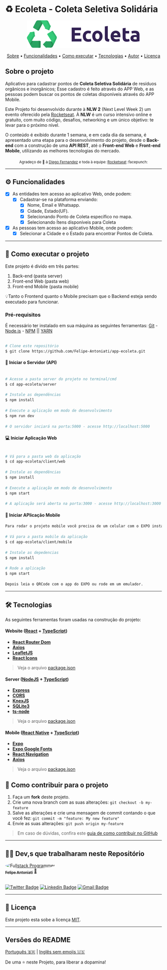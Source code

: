 # ♻️ Ecoleta - Coleta Seletiva Solidária

<div align="center"> 
	<img  src="./client/web/src/assets/images/logo.svg">
</div>

<div align="center">
</div>


<p align="center">
 <a href="#-sobre-o-projeto">Sobre</a> •
 <a href="#-funcionalidades">Funcionalidades</a> •
 <a href="#-como-executar-o-projeto">Como executar</a> • 
 <a href="#-tecnologias">Tecnologias</a> • 
 <a href="#-autor">Autor</a> • 
 <a href="#user-content--licença">Licença</a>
</p>

##  Sobre o projeto

Aplicativo para cadastrar pontos de **Coleta Seletiva Solidária** de resíduos orgânicos e inorgânicos; Esse cadastro é feito através do APP Web, e as pessoas podem buscar os pontos de coletas disponíveis através do APP Mobile.

Este Projeto foi desenvolvido durante à **NLW 2** (Next Level Week 2) um evento oferecido pela [Rocketseat](https://blog.rocketseat.com.br/primeira-next-level-week/). À **NLW** é um curso intensivo online e gratuito, com muito código, desafios, networking e um único objetivo: te levar para o próximo nível.

O conteúdo é exibido durante 1 semana, e em cada dia da semana, é apresentado uma etapa para o desenvolvimento do projeto, desde o **Back-end** com a construção de uma **API REST**, até o **Front-end Web** e **Front-end Mobile**, utilizando as melhores tecnologias do mercado.

<div align="center">
  <sub>Agradeço de 💜 à
    <a href="https://github.com/diego3g">Diego Fernandez</a> e toda à equipe:
    <a href="https://github.com/rocketseat">Rocketseat</a> :facepunch:    
  </sub>
</div>

---

## ⚙️ Funcionalidades

- [x] As entidades tem acesso ao aplicativo Web, onde podem: 
  - [x] Cadastrar-se na plataforma enviando:
    - [x] Nome, Email e Whatsapp.
    - [x] Cidade, Estado(UF).
    - [x] Selecionando Ponto de Coleta específico no mapa.
    - [x] Selecionando Ítens disponíveis para Coleta

- [x] As pessoas tem acesso ao aplicativo Mobile, onde podem:
  - [x] Selecionar a Cidade e o Estado para encontrar Pontos de Coleta.

---

## 🚀 Como executar o projeto

Este projeto é divido em três partes:
1. Back-end (pasta server) 
2. Front-end Web (pasta web)
3. Front-end Mobile (pasta mobile)

💡Tanto o Frontend quanto o Mobile precisam que o Backend esteja sendo executado para funcionar.

### Pré-requisitos

É necessário ter instalado em sua máquina as seguintes ferramentas:
[Git](https://git-scm.com) - [Node.js](https://nodejs.org/en/) - [NPM](https://www.npmjs.com/) || [YARN](https://yarnpkg.com/)


```bash

# Clone este repositório
$ git clone https://github.com/Felipe-Antoniati/app-ecoleta.git

```

#### :minidisc: Iniciar o Servidor (API)

```bash

# Acesse a pasta server do projeto no terminal/cmd
$ cd app-ecoleta/server

# Instale as dependências
$ npm install

# Execute a aplicação em modo de desenvolvimento
$ npm run dev

# O servidor inciará na porta:5000 - acesse http://localhost:5000

```

#### 💻 Iniciar Aplicação Web

```bash

# Vá para a pasta web da aplicação
$ cd app-ecoleta/client/web

# Instale as dependências
$ npm install

# Execute a aplicação em modo de desenvolvimento
$ npm start

# A aplicação será aberta na porta:3000 - acesse http://localhost:3000

```

#### 📱 Iniciar APlicação Mobile

``` bash
Para rodar o projeto mobile você precisa de um celular com o EXPO instalado, ou um emulador android/ios.

# Vá para a pasta mobile da aplicação
$ cd app-ecoleta/client/mobile

# Instale as depedencias
$ npm install

# Rode a aplicação
$ npm start

Depois leia o QRCode com o app do EXPO ou rode em um emulador.

```

---

## 🛠 Tecnologias

As seguintes ferramentas foram usadas na construção do projeto:

#### **Website**  ([React](https://reactjs.org/)  +  [TypeScript](https://www.typescriptlang.org/))

-   **[React Router Dom](https://github.com/ReactTraining/react-router/tree/master/packages/react-router-dom)**
-   **[Axios](https://github.com/axios/axios)**
-   **[LeafletJS](https://leafletjs.com/)**
-   **[React Icons](https://react-icons.github.io/react-icons/)**

> Veja o arquivo  [package.json](https://github.com/tgmarinho/README-ecoleta/blob/master/web/package.json)

#### **Server**  ([NodeJS](https://nodejs.org/en/)  +  [TypeScript](https://www.typescriptlang.org/))

-   **[Express](https://expressjs.com/)**
-   **[CORS](https://expressjs.com/en/resources/middleware/cors.html)**
-   **[KnexJS](http://knexjs.org/)**
-   **[SQLite3](https://github.com/mapbox/node-sqlite3)**
-   **[ts-node](https://github.com/TypeStrong/ts-node)**

> Veja o arquivo  [package.json](https://github.com/tgmarinho/README-ecoleta/blob/master/server/package.json)

#### **Mobile**  ([React Native](http://www.reactnative.com/)  +  [TypeScript](https://www.typescriptlang.org/))

-   **[Expo](https://expo.io/)**
-   **[Expo Google Fonts](https://github.com/expo/google-fonts)**
-   **[React Navigation](https://reactnavigation.org/)**
-   **[Axios](https://github.com/axios/axios)**

> Veja o arquivo  [package.json](https://github.com/tgmarinho/README-ecoleta/blob/master/mobile/package.json)



##  💪 Como contribuir para o projeto

1. Faça um **fork** deste projeto.
2. Crie uma nova branch com as suas alterações: `git checkout -b my-feature`
3. Salve as alterações e crie uma mensagem de commit contando o que você fez: `git commit -m "feature: My new feature"`
4. Envie as suas alterações: `git push origin my-feature`
> Em caso de dúvidas, confira este [guia de como contribuir no GitHub](./CONTRIBUTING.md)

---

## 👨‍💻 Dev,s que trabalharam neste Repositório

<a href="https://github.com/felipe-antoniati">
 <img style="border-radius: 50%;" src="https://avatars0.githubusercontent.com/u/63480609?s=460&u=c69fe399d6e97159b75b64b597b007ff8e6ac553&v=4" width="100px;" alt="Fullstack Programmer"/>
 <br />
 <sub><b>Felipe Antoniati</b></sub></a> <a href="https://github.com/felipe-antoniati" title="Fullstack Programmer">🚀</a>
 <br /><br />

[![Twitter Badge](https://img.shields.io/badge/-@felipe-1ca0f1?style=flat-square&labelColor=1ca0f1&logo=twitter&logoColor=white&link=https://twitter.com/)](https://twitter.com/) [![Linkedin Badge](https://img.shields.io/badge/-Felipe-blue?style=flat-square&logo=Linkedin&logoColor=white&link=https://www.linkedin.com/in/)](https://www.linkedin.com/in/felipe-antoniati-1288041b7/) 
[![Gmail Badge](https://img.shields.io/badge/-antoniati.felipe@gmail.com-c14438?style=flat-square&logo=Gmail&logoColor=white&link=mailto:antoniati.felipe@gmail.com)](mailto:antoniati.felipe@gmail.com)

---

## 📝 Licença

Este projeto esta sobe a licença [MIT](./LICENSE).

---

##  Versões do README

[Português 🇧🇷](./README.md)  |  [Inglês sem emojis 🇺🇸](./README-en.md) 


De uma ⭐️ neste Projeto, para liberar a dopamina!
